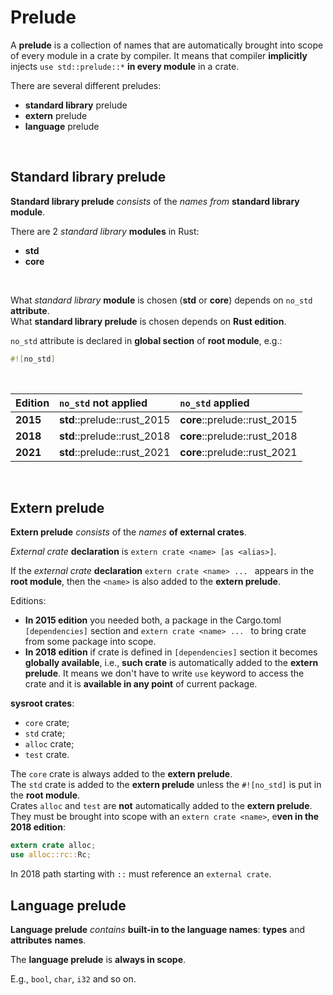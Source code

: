 # Prelude
A **prelude** is a collection of names that are automatically brought into scope of every module in a crate by compiler. It means that compiler **implicitly** injects ``use std::prelude::*`` **in every module** in a crate.

There are several different preludes:
- **standard library** prelude
- **extern** prelude
- **language** prelude

<br>

## Standard library prelude
**Standard library prelude** *consists* of the *names from* **standard library module**.<br>

There are 2 *standard library* **modules** in Rust: 
- **std**
- **core**
<br>

What *standard library* **module** is chosen (**std** or **core**) depends on ``no_std`` **attribute**.<br>
What **standard library prelude** is chosen depends on **Rust edition**.<br>

``no_std`` attribute is declared in **global section** of **root module**, e.g.:
```Rust
#![no_std]
```

<br>

|**Edition**|``no_std`` **not** applied|``no_std`` applied|
|:------|:-----------------|:-------------|
|**2015**|**std**::prelude::rust_2015|**core**::prelude::rust_2015|
|**2018**|**std**::prelude::rust_2018|**core**::prelude::rust_2018|
|**2021**|**std**::prelude::rust_2021|**core**::prelude::rust_2021|

<br>

## Extern prelude
**Extern prelude** *consists* of the *names* **of external crates**.<br>

*External crate* **declaration** is ``extern crate <name> [as <alias>]``.<br>

If the *external crate* **declaration** ``extern crate <name> ... `` appears in the **root module**, then the ``<name>`` is also added to the **extern prelude**.<br>

Editions:
- **In 2015 edition** you needed both, a package in the Cargo.toml ``[dependencies]`` section and ``extern crate <name> ... `` to bring crate from some package into scope.
- **In 2018 edition** if crate is defined in ``[dependencies]`` section it becomes **globally available**, i.e., **such crate** is automatically added to the **extern prelude**. It means we don't have to write ``use`` keyword to access the crate and it is **available in any point** of current package.

**sysroot crates**: 
- ``core`` crate;
- ``std`` crate;
- ``alloc`` crate;
- ``test`` crate.

The ``core`` crate is always added to the **extern prelude**.<br>
The ``std`` crate is added to the **extern prelude** unless the ``#![no_std]`` is put in the **root module**.<br>
Crates ``alloc`` and `test` are **not** automatically added to the **extern prelude**. They must be brought into scope with an ``extern crate <name>``, e**ven in the 2018 edition**:

```Rust
extern crate alloc;
use alloc::rc::Rc;
```

In 2018 path starting with ``::`` must reference an ``external crate``.


## Language prelude
**Language prelude** *contains* **built-in to the language names**: **types** and **attributes** **names**.<br>

The **language prelude** is **always in scope**.<br>

E.g., ``bool``, ``char``, ``i32`` and so on.
